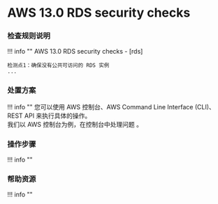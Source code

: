 # AWS 13.0 RDS security checks

### 检查规则说明
!!! info ""
    AWS 13.0 RDS security checks - [rds]
    
    检测点1：确保没有公共可访问的 RDS 实例
    ...

    
### 处置方案
!!! info ""
    您可以使用 AWS 控制台、AWS Command Line Interface (CLI)、REST API 来执行具体的操作。   
    我们以 AWS 控制台为例，在控制台中处理问题 。


### 操作步骤
!!! info ""




### 帮助资源
!!! info ""
    